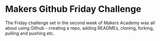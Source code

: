 Makers Github Friday Challenge
===============================

The Friday challenge set in the second week of Makers Academy was all about using Github - creating a repo, adding READMEs, cloning, forking, pulling and pushing etc.


